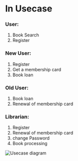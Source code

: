 # In Usecase
### User:
1. Book Search
2. Register

### New User:
1. Register
2. Get a membership card
3. Book loan

### Old User:
1. Book loan
2. Renewal of membership card

### Librarian:
1. Register
2. Renewal of membership card
3. change Password
4. Book processing

![Usecase diagram](https://s4.uupload.ir/files/9_nx3s.jpg)
